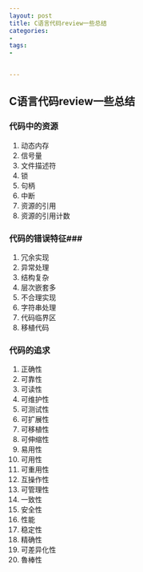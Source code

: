 ```yaml
---
layout: post
title: C语言代码review一些总结
categories:
- 
tags:
- 


---
```

## C语言代码review一些总结 ##
### 代码中的资源 ###

1. 动态内存
2. 信号量
3. 文件描述符
4. 锁
5. 句柄
6. 中断
7. 资源的引用 
8. 资源的引用计数

### 代码的错误特征###
1. 冗余实现
2. 异常处理
3. 结构复杂
4. 层次嵌套多
5. 不合理实现
6. 字符串处理
7. 代码临界区
8. 移植代码

### 代码的追求 ###
1. 正确性
2. 可靠性
3. 可读性
4. 可维护性
5. 可测试性
6. 可扩展性
7. 可移植性
8. 可伸缩性
9. 易用性
10. 可用性
11. 可重用性
12. 互操作性
13. 可管理性
14. 一致性
15. 安全性
16. 性能
17. 稳定性
18. 精确性
19. 可差异化性
20. 魯棒性